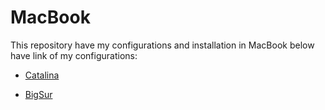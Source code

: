# MacBook
This repository have my configurations and installation in MacBook below have link of my configurations:

* [Catalina](https://github.com/landex/MacBook/blob/main/Catalina/Catalina_Configuration.md)

* [BigSur](https://github.com/landex/MacBook/blob/main/BigSur/MainBigSurConfiguration.md)
